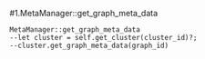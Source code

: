 #1.MetaManager::get_graph_meta_data

```
MetaManager::get_graph_meta_data
--let cluster = self.get_cluster(cluster_id)?;
--cluster.get_graph_meta_data(graph_id)
```